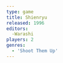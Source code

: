 ```yaml
---
type: game
title: Shienryu
released: 1996
editors: 
  -Warashi
players: 2
genres:
  - 'Shoot Them Up'
---
```

